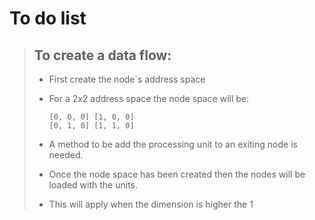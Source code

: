 # To do list

> ## To create a data flow:
> - First create the node´s address space
> - For a 2x2 address space the node space will be:
>
>       [0, 0, 0] [1, 0, 0]
>       [0, 1, 0] [1, 1, 0]
>
> - A method to be add the processing unit to an exiting node is needed.
> - Once the node space has been created then the nodes will be loaded with the units.
> - This will apply when the dimension is higher the 1


    
